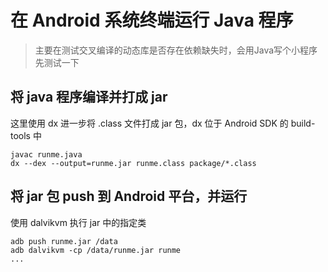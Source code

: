 # 在 Android 系统终端运行 Java 程序

> 主要在测试交叉编译的动态库是否存在依赖缺失时，会用Java写个小程序先测试一下

## 将 java 程序编译并打成 jar

这里使用 dx 进一步将 .class 文件打成 jar 包，dx 位于 Android SDK 的 build-tools 中

``` shell
javac runme.java
dx --dex --output=runme.jar runme.class package/*.class
```

## 将 jar 包 push 到 Android 平台，并运行

使用 dalvikvm 执行 jar 中的指定类

``` shell
adb push runme.jar /data
adb dalvikvm -cp /data/runme.jar runme
...
```
